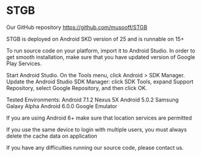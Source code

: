 # STGB 
Our GitHub repository
https://github.com/musooff/STGB

STGB is deployed on Android SKD version of 25 and is runnable on 15+

To run source code on your platform, import it to Android Studio.
In order to get smooth installation, make sure that you have updated
version of Google Play Services.

Start Android Studio.
On the Tools menu, click Android > SDK Manager.
Update the Android Studio SDK Manager: click SDK Tools, expand Support Repository, 
select Google Repository, and then click OK.

Tested Environments:
Android 7.1.2 Nexus 5X
Android 5.0.2 Samsung Galaxy Alpha
Android 6.0.0 Google Emulator

If you are using Android 6+ make sure that location services are permitted

If you use the same device to login with multiple users, you must always delete the cache data on application

If you have any difficulties running our source code, please contact us.
